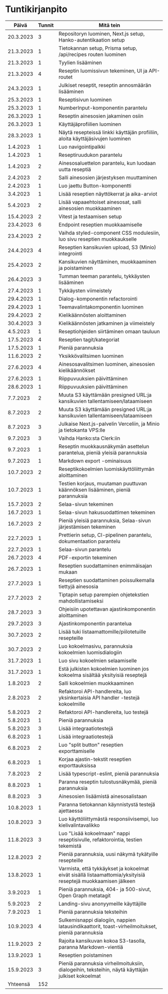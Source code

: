 # Tuntikirjanpito

| Päivä     | Tunnit | Mitä tein                                                                                                     |
| --------- | ------ | ------------------------------------------------------------------------------------------------------------- |
| 20.3.2023 | 3      | Repositoryn luominen, Next.js setup, Hanko-autentikaation setup                                               |
| 21.3.2023 | 1      | Tietokannan setup, Prisma setup, /api/recipes routen luominen                                                 |
| 21.3.2023 | 1      | Tyylien lisääminen                                                                                            |
| 21.3.2023 | 4      | Reseptin luomissivun tekeminen, UI ja API-routet                                                              |
| 24.3.2023 | 1      | Julkiset reseptit, reseptin annosmäärän lisääminen                                                            |
| 25.3.2023 | 1      | Reseptisivun luominen                                                                                         |
| 25.3.2023 | 1      | NumberInput-komponentin parantelu                                                                             |
| 26.3.2023 | 1      | Reseptin ainesosien jakaminen osiin                                                                           |
| 26.3.2023 | 1      | Käyttäjäprofiilien luominen                                                                                   |
| 28.3.2023 | 1      | Näytä resepteissä linkki käyttäjän profiiliin, aloita käyttäjäsivujen luominen                                |
| 1.4.2023  | 1      | Luo navigointipalkki                                                                                          |
| 1.4.2023  | 1      | Reseptiruudukon parantelu                                                                                     |
| 1.4.2023  | 2      | Ainesosaluettelon parantelu, kun luodaan uutta reseptiä                                                       |
| 2.4.2023  | 2      | Salli ainesosien järjestyksen muuttaminen                                                                     |
| 2.4.2023  | 1      | Luo jaettu Button-komponentti                                                                                 |
| 3.4.2023  | 1      | Lisää reseptien näyttökerrat ja aika-arviot                                                                   |
| 5.4.2023  | 2      | Lisää vapaaehtoiset ainesosat, salli ainesosien muokkaaminen                                                  |
| 15.4.2023 | 2      | Vitest ja testaamisen setup                                                                                   |
| 23.4.2023 | 6      | Endpoint reseptien muokkaamiselle                                                                             |
| 23.4.2023 | 2      | Vaihda styled-component CSS modulesiin, luo sivu reseptien muokkaukselle                                      |
| 24.4.2023 | 4      | Reseptien kansikuvien upload, S3 (Minio) integrointi                                                          |
| 25.4.2023 | 2      | Kansikuvien näyttäminen, muokkaaminen ja poistaminen                                                          |
| 26.4.2023 | 3      | Tumman teeman parantelu, tykkäysten lisääminen                                                                |
| 27.4.2023 | 1      | Tykkäysten viimeistely                                                                                        |
| 29.4.2023 | 1      | Dialog-komponentin refactorointi                                                                              |
| 29.4.2023 | 1      | Teemavalintakomponentin luominen                                                                              |
| 29.4.2023 | 2      | Kielikäännösten aloittaminen                                                                                  |
| 30.4.2023 | 3      | Kielikäännösten jatkaminen ja viimeistely                                                                     |
| 4.5.2023  | 1      | Reseptiohjeiden siirtäminen omaan tauluun                                                                     |
| 17.5.2023 | 4      | Reseptien tagit/kategoriat                                                                                    |
| 17.5.2023 | 1      | Pieniä parannuksia                                                                                            |
| 11.6.2023 | 2      | Yksikkövalitsimen luominen                                                                                    |
| 27.6.2023 | 4      | Ainesosavalitsimen luominen, ainesosien kielikäännökset                                                       |
| 27.6.2023 | 1      | Riippuvuuksien päivittäminen                                                                                  |
| 28.6.2023 | 1      | Riippuvuuksien päivittäminen                                                                                  |
| 7.7.2023  | 2      | Muuta S3 käyttämään presigned URL:ja kansikuvien tallentamiseen/lataamiseen                                   |
| 8.7.2023  | 2      | Muuta S3 käyttämään presigned URL:ja kansikuvien tallentamiseen/lataamiseen                                   |
| 8.7.2023  | 3      | Julkaise Next.js-palvelin Verceliin, ja Minio ja tietokanta VPS:lle                                           |
| 9.7.2023  | 3      | Vaihda Hanko:sta Clerk:iin                                                                                    |
| 9.7.2023  | 1      | Reseptin muokkausnäkymän asettelun parantelua, pieniä yleisiä parannuksia                                     |
| 9.7.2023  | 1      | Markdown export -ominaisuus                                                                                   |
| 10.7.2023 | 2      | Reseptikokoelmien luomiskäyttöliittymän aloittaminen                                                          |
| 10.7.2023 | 1      | Testien korjaus, muutaman puuttuvan käännöksen lisääminen, pieniä parannuksia                                 |
| 15.7.2023 | 2      | Selaa-sivun tekeminen                                                                                         |
| 16.7.2023 | 1      | Selaa-sivun hakusuodattimen tekeminen                                                                         |
| 16.7.2023 | 2      | Pieniä yleisiä parannuksia, Selaa-sivun järjestämisen tekeminen                                               |
| 22.7.2023 | 1      | Prettierin setup, CI-pipelinen parantelu, dokumentaation parantelu                                            |
| 22.7.2023 | 1      | Selaa-sivun parantelu                                                                                         |
| 26.7.2023 | 4      | PDF-exportin tekeminen                                                                                        |
| 26.7.2023 | 1      | Reseptien suodattaminen enimmäisajan mukaan                                                                   |
| 27.7.2023 | 1      | Reseptien suodattaminen poissulkemalla tiettyjä ainesosia                                                     |
| 27.7.2023 | 2      | Tiptapin setup parempien ohjetekstien mahdollistamiseksi                                                      |
| 28.7.2023 | 3      | Ohjeisiin upotettavan ajastinkomponentin aloittaminen                                                         |
| 29.7.2023 | 3      | Ajastinkomponentin parantelua                                                                                 |
| 30.7.2023 | 2      | Lisää tuki listaamattomille/piilotetuille resepteille                                                         |
| 30.7.2023 | 2      | Luo kokoelmasivu, parannuksia kokoelmien luomisdialogiin                                                      |
| 31.7.2023 | 1      | Luo sivu kokoelmien selaamiselle                                                                              |
| 31.7.2023 | 1      | Estä julkisten kokoelmien luominen jos kokoelma sisältää yksityisiä reseptejä                                 |
| 1.8.2023  | 2      | Salli kokoelmien muokkaaminen                                                                                 |
| 2.8.2023  | 2      | Refaktoroi API-handlereita, luo yksinkertaisia API handler -testejä kokoelmille                               |
| 5.8.2023  | 2      | Refaktoroi API-handlereita, luo testejä                                                                       |
| 5.8.2023  | 1      | Pieniä parannuksia                                                                                            |
| 5.8.2023  | 3      | Lisää integraatiotestejä                                                                                      |
| 6.8.2023  | 1      | Lisää integraatiotestejä                                                                                      |
| 6.8.2023  | 2      | Luo "split button" reseptien exporttamiselle                                                                  |
| 6.8.2023  | 1      | Korjaa ajastin-tekstit reseptien exporttauksissa                                                              |
| 7.8.2023  | 2      | Lisää typescript-eslint, pieniä parannuksia                                                                   |
| 8.8.2023  | 1      | Paranna reseptin tulostusnäkymää, pieniä parannuksia                                                          |
| 8.8.2023  | 3      | Ainesosien lisäämistä ainesosalistaan                                                                         |
| 10.8.2023 | 1      | Paranna tietokannan käynnistystä testejä ajettaessa                                                           |
| 10.8.2023 | 3      | Luo käyttöliittymästä responsiivisempi, luo kielivalintavalikko                                               |
| 11.8.2023 | 3      | Luo "Lisää kokoelmaan" nappi reseptisivulle, refaktorointia, testien tekemistä                                |
| 12.8.2023 | 2      | Pieniä parannuksia, uusi näkymä tykätyille resepteille                                                        |
| 13.8.2023 | 1      | Varmista, että tykkäykset ja kokoelmat eivät sisällä listaamattomia/yksityisiä reseptejä muokkaamisen jälkeen |
| 3.9.2023  | 1      | Pieniä parannuksia, 404- ja 500-sivut, Open Graph metatagit                                                   |
| 5.9.2023  | 2      | Landing-sivu anonyymeille käyttäjille                                                                         |
| 7.9.2023  | 1      | Pieniä parannuksia teksteihin                                                                                 |
| 10.9.2023 | 4      | Sulkemisnappi dialogiin, nappien latausindikaattorit, toast-virheilmoitukset, pieniä parannuksia              |
| 11.9.2023 | 2      | Rajoita kansikuvan kokoa S3-tasolla, paranna Markdown-vientiä                                                 |
| 13.9.2023 | 1      | Reseptien poistaminen                                                                                         |
| 15.9.2023 | 3      | Pieniä parannuksia virheilmoituksiin, dialogeihin, teksteihin, näytä käyttäjän julkiset kokoelmat             |
| Yhteensä  | 152    |                                                                                                               |
